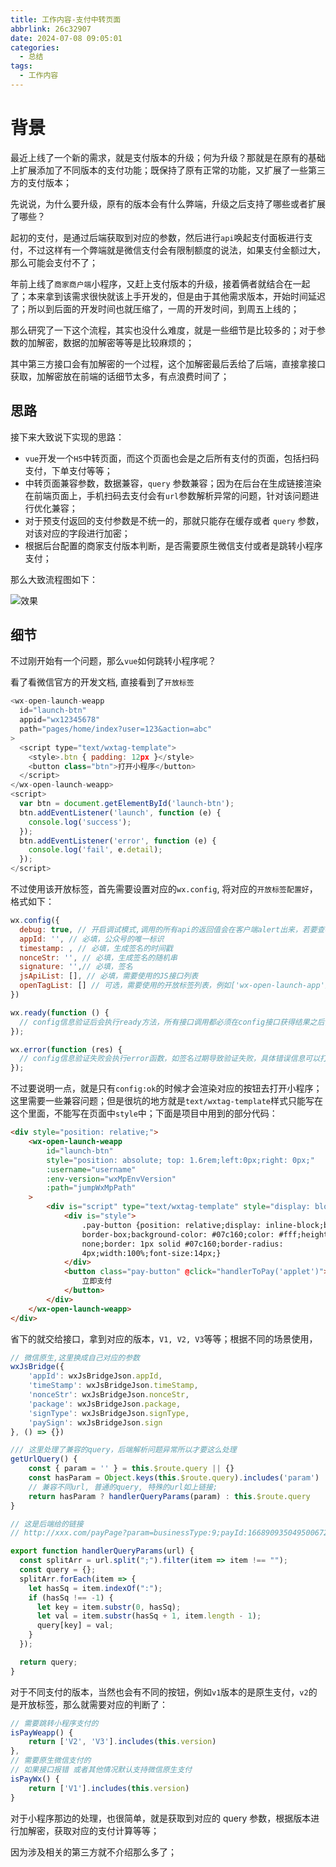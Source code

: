 ```yaml
---
title: 工作内容-支付中转页面
abbrlink: 26c32907
date: 2024-07-08 09:05:01
categories:
  - 总结
tags:
  - 工作内容
---
```


# 背景

最近上线了一个新的需求，就是支付版本的升级；何为升级？那就是在原有的基础上扩展添加了不同版本的支付功能；既保持了原有正常的功能，又扩展了一些第三方的支付版本；

先说说，为什么要升级，原有的版本会有什么弊端，升级之后支持了哪些或者扩展了哪些？

起初的支付，是通过后端获取到对应的参数，然后进行`api`唤起支付面板进行支付，不过这样有一个弊端就是微信支付会有限制额度的说法，如果支付金额过大，那么可能会支付不了；

年前上线了`商家商户端`小程序，又赶上支付版本的升级，接着俩者就结合在一起了；本来拿到该需求很快就该上手开发的，但是由于其他需求版本，开始时间延迟了；所以到后面的开发时间也就压缩了，一周的开发时间，到周五上线的；

那么研究了一下这个流程，其实也没什么难度，就是一些细节是比较多的；对于参数的加解密，数据的加解密等等是比较麻烦的；

其中第三方接口会有加解密的一个过程，这个加解密最后丢给了后端，直接拿接口获取，加解密放在前端的话细节太多，有点浪费时间了；

## 思路

接下来大致说下实现的思路：

- `vue`开发一个`H5`中转页面，而这个页面也会是之后所有支付的页面，包括扫码支付，下单支付等等；
- 中转页面兼容参数，数据兼容，`query` 参数兼容；因为在后台在生成链接渲染在前端页面上，手机扫码去支付会有`url`参数解析异常的问题，针对该问题进行优化兼容；
- 对于预支付返回的支付参数是不统一的，那就只能存在缓存或者 `query` 参数，对该对应的字段进行加密；
- 根据后台配置的商家支付版本判断，是否需要原生微信支付或者是跳转小程序支付；

那么大致流程图如下：

![效果](https://cn-sy1.rains3.com/cdn/images/wechat_pay.png)

## 细节

不过刚开始有一个问题，那么`vue`如何跳转小程序呢？

看了看微信官方的开发文档, 直接看到了`开放标签`

```js
<wx-open-launch-weapp
  id="launch-btn"
  appid="wx12345678"
  path="pages/home/index?user=123&action=abc"
>
  <script type="text/wxtag-template">
    <style>.btn { padding: 12px }</style>
    <button class="btn">打开小程序</button>
  </script>
</wx-open-launch-weapp>
<script>
  var btn = document.getElementById('launch-btn');
  btn.addEventListener('launch', function (e) {
    console.log('success');
  });
  btn.addEventListener('error', function (e) {
    console.log('fail', e.detail);
  });
</script>

```

不过使用该开放标签，首先需要设置对应的`wx.config`, 将对应的`开放标签配置好`， 格式如下：

```js
wx.config({
  debug: true, // 开启调试模式,调用的所有api的返回值会在客户端alert出来，若要查看传入的参数，可以在pc端打开，参数信息会通过log打出，仅在pc端时才会打印
  appId: '', // 必填，公众号的唯一标识
  timestamp: , // 必填，生成签名的时间戳
  nonceStr: '', // 必填，生成签名的随机串
  signature: '',// 必填，签名
  jsApiList: [], // 必填，需要使用的JS接口列表
  openTagList: [] // 可选，需要使用的开放标签列表，例如['wx-open-launch-app']
})

wx.ready(function () {
  // config信息验证后会执行ready方法，所有接口调用都必须在config接口获得结果之后，config是一个客户端的异步操作，所以如果需要在页面加载时就调用相关接口，则须把相关接口放在ready函数中调用来确保正确执行。对于用户触发时才调用的接口，则可以直接调用，不需要放在ready函数中
});

wx.error(function (res) {
  // config信息验证失败会执行error函数，如签名过期导致验证失败，具体错误信息可以打开config的debug模式查看，也可以在返回的res参数中查看，对于SPA可以在这里更新签名
});

```

不过要说明一点，就是只有`config:ok`的时候才会渲染对应的按钮去打开小程序；这里需要一些兼容问题；但是很坑的地方就是`text/wxtag-template`样式只能写在这个里面，不能写在页面中`style`中；下面是项目中用到的部分代码：

```html
<div style="position: relative;">
	<wx-open-launch-weapp
		id="launch-btn"
		style="position: absolute; top: 1.6rem;left:0px;right: 0px;"
		:username="username"
		:env-version="wxMpEnvVersion"
		:path="jumpWxMpPath"
	>
		<div is="script" type="text/wxtag-template" style="display: block;">
			<div is="style">
				.pay-button {position: relative;display: inline-block;boxSizing:
				border-box;background-color: #07c160;color: #fff;height: 44px;outline:
				none;border: 1px solid #07c160;border-radius:
				4px;width:100%;font-size:14px;}
			</div>
			<button class="pay-button" @click="handlerToPay('applet')">
				立即支付
			</button>
		</div>
	</wx-open-launch-weapp>
</div>
```

省下的就交给接口，拿到对应的版本，`V1, V2, V3`等等；根据不同的场景使用，

```js
// 微信原生,这里换成自己对应的参数
wxJsBridge({
    'appId': wxJsBridgeJson.appId,
    'timeStamp': wxJsBridgeJson.timeStamp,
    'nonceStr': wxJsBridgeJson.nonceStr,
    'package': wxJsBridgeJson.package,
    'signType': wxJsBridgeJson.signType,
    'paySign': wxJsBridgeJson.sign
}, () => {})

/// 这里处理了兼容的query，后端解析问题异常所以才要这么处理
getUrlQuery() {
    const { param = '' } = this.$route.query || {}
    const hasParam = Object.keys(this.$route.query).includes('param')
    // 兼容不同url, 普通的query, 特殊的url如上链接;
    return hasParam ? handlerQueryParams(param) : this.$route.query
}

// 这是后端给的链接
// http://xxx.com/payPage?param=businessType:9;payId:1668909350495006721;totalAmt:100000

export function handlerQueryParams(url) {
  const splitArr = url.split(";").filter(item => item !== "");
  const query = {};
  splitArr.forEach(item => {
    let hasSq = item.indexOf(":");
    if (hasSq !== -1) {
      let key = item.substr(0, hasSq);
      let val = item.substr(hasSq + 1, item.length - 1);
      query[key] = val;
    }
  });

  return query;
}

```

对于不同支付的版本，当然也会有不同的按钮，例如`v1`版本的是原生支付，`v2`的是开放标签，那么就需要对应的判断了：

```js
// 需要跳转小程序支付的
isPayWeapp() {
    return ['V2', 'V3'].includes(this.version)
},
// 需要原生微信支付的
// 如果接口报错 或者其他情况默认支持微信原生支付
isPayWx() {
    return ['V1'].includes(this.version)
}
```

对于小程序那边的处理，也很简单，就是获取到对应的 query 参数，根据版本进行加解密，获取对应的支付计算等等；

因为涉及相关的第三方就不介绍那么多了；
